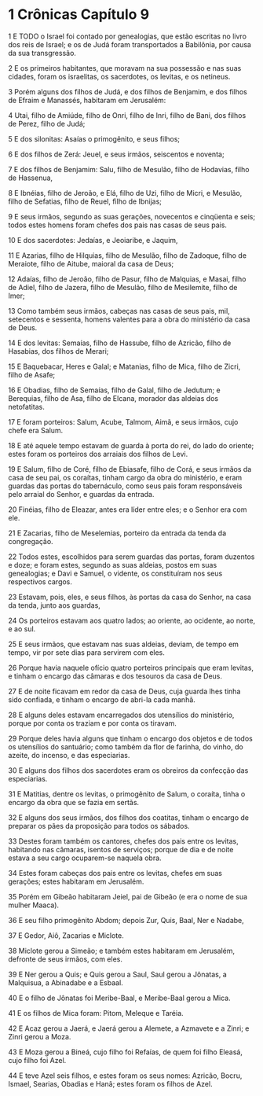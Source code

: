 # 1 Crônicas Capítulo 9

1	E TODO o Israel foi contado por genealogias, que estão escritas no livro dos reis de Israel; e os de Judá foram transportados a Babilônia, por causa da sua transgressão.

2	E os primeiros habitantes, que moravam na sua possessão e nas suas cidades, foram os israelitas, os sacerdotes, os levitas, e os netineus.

3	Porém alguns dos filhos de Judá, e dos filhos de Benjamim, e dos filhos de Efraim e Manassés, habitaram em Jerusalém:

4	Utai, filho de Amiúde, filho de Onri, filho de Inri, filho de Bani, dos filhos de Perez, filho de Judá;

5	E dos silonitas: Asaías o primogênito, e seus filhos;

6	E dos filhos de Zerá: Jeuel, e seus irmãos, seiscentos e noventa;

7	E dos filhos de Benjamim: Salu, filho de Mesulão, filho de Hodavias, filho de Hassenua,

8	E Ibnéias, filho de Jeroão, e Elá, filho de Uzi, filho de Micri, e Mesulão, filho de Sefatias, filho de Reuel, filho de Ibnijas;

9	E seus irmãos, segundo as suas gerações, novecentos e cinqüenta e seis; todos estes homens foram chefes dos pais nas casas de seus pais.

10	E dos sacerdotes: Jedaías, e Jeoiaribe, e Jaquim,

11	E Azarias, filho de Hilquias, filho de Mesulão, filho de Zadoque, filho de Meraiote, filho de Aitube, maioral da casa de Deus;

12	Adaías, filho de Jeroão, filho de Pasur, filho de Malquias, e Masai, filho de Adiel, filho de Jazera, filho de Mesulão, filho de Mesilemite, filho de Imer;

13	Como também seus irmãos, cabeças nas casas de seus pais, mil, setecentos e sessenta, homens valentes para a obra do ministério da casa de Deus.

14	E dos levitas: Semaías, filho de Hassube, filho de Azricão, filho de Hasabias, dos filhos de Merari;

15	E Baquebacar, Heres e Galal; e Matanias, filho de Mica, filho de Zicri, filho de Asafe;

16	E Obadias, filho de Semaías, filho de Galal, filho de Jedutum; e Berequias, filho de Asa, filho de Elcana, morador das aldeias dos netofatitas.

17	E foram porteiros: Salum, Acube, Talmom, Aimã, e seus irmãos, cujo chefe era Salum.

18	E até aquele tempo estavam de guarda à porta do rei, do lado do oriente; estes foram os porteiros dos arraiais dos filhos de Levi.

19	E Salum, filho de Coré, filho de Ebiasafe, filho de Corá, e seus irmãos da casa de seu pai, os coraítas, tinham cargo da obra do ministério, e eram guardas das portas do tabernáculo, como seus pais foram responsáveis pelo arraial do Senhor, e guardas da entrada.

20	Finéias, filho de Eleazar, antes era líder entre eles; e o Senhor era com ele.

21	E Zacarias, filho de Meselemias, porteiro da entrada da tenda da congregação.

22	Todos estes, escolhidos para serem guardas das portas, foram duzentos e doze; e foram estes, segundo as suas aldeias, postos em suas genealogias; e Davi e Samuel, o vidente, os constituíram nos seus respectivos cargos.

23	Estavam, pois, eles, e seus filhos, às portas da casa do Senhor, na casa da tenda, junto aos guardas,

24	Os porteiros estavam aos quatro lados; ao oriente, ao ocidente, ao norte, e ao sul.

25	E seus irmãos, que estavam nas suas aldeias, deviam, de tempo em tempo, vir por sete dias para servirem com eles.

26	Porque havia naquele ofício quatro porteiros principais que eram levitas, e tinham o encargo das câmaras e dos tesouros da casa de Deus.

27	E de noite ficavam em redor da casa de Deus, cuja guarda lhes tinha sido confiada, e tinham o encargo de abri-la cada manhã.

28	E alguns deles estavam encarregados dos utensílios do ministério, porque por conta os traziam e por conta os tiravam.

29	Porque deles havia alguns que tinham o encargo dos objetos e de todos os utensílios do santuário; como também da flor de farinha, do vinho, do azeite, do incenso, e das especiarias.

30	E alguns dos filhos dos sacerdotes eram os obreiros da confecção das especiarias.

31	E Matitias, dentre os levitas, o primogênito de Salum, o coraíta, tinha o encargo da obra que se fazia em sertãs.

32	E alguns dos seus irmãos, dos filhos dos coatitas, tinham o encargo de preparar os pães da proposição para todos os sábados.

33	Destes foram também os cantores, chefes dos pais entre os levitas, habitando nas câmaras, isentos de serviços; porque de dia e de noite estava a seu cargo ocuparem-se naquela obra.

34	Estes foram cabeças dos pais entre os levitas, chefes em suas gerações; estes habitaram em Jerusalém.

35	Porém em Gibeão habitaram Jeiel, pai de Gibeão (e era o nome de sua mulher Maaca).

36	E seu filho primogênito Abdom; depois Zur, Quis, Baal, Ner e Nadabe,

37	E Gedor, Aiô, Zacarias e Miclote.

38	Miclote gerou a Simeão; e também estes habitaram em Jerusalém, defronte de seus irmãos, com eles.

39	E Ner gerou a Quis; e Quis gerou a Saul, Saul gerou a Jônatas, a Malquisua, a Abinadabe e a Esbaal.

40	E o filho de Jônatas foi Meribe-Baal, e Meribe-Baal gerou a Mica.

41	E os filhos de Mica foram: Pitom, Meleque e Taréia.

42	E Acaz gerou a Jaerá, e Jaerá gerou a Alemete, a Azmavete e a Zinri; e Zinri gerou a Moza.

43	E Moza gerou a Bineá, cujo filho foi Refaías, de quem foi filho Eleasá, cujo filho foi Azel.

44	E teve Azel seis filhos, e estes foram os seus nomes: Azricão, Bocru, Ismael, Searias, Obadias e Hanã; estes foram os filhos de Azel.

